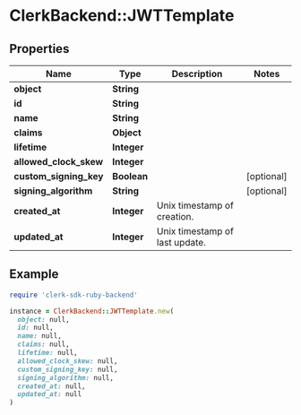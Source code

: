 # ClerkBackend::JWTTemplate

## Properties

| Name | Type | Description | Notes |
| ---- | ---- | ----------- | ----- |
| **object** | **String** |  |  |
| **id** | **String** |  |  |
| **name** | **String** |  |  |
| **claims** | **Object** |  |  |
| **lifetime** | **Integer** |  |  |
| **allowed_clock_skew** | **Integer** |  |  |
| **custom_signing_key** | **Boolean** |  | [optional] |
| **signing_algorithm** | **String** |  | [optional] |
| **created_at** | **Integer** | Unix timestamp of creation.  |  |
| **updated_at** | **Integer** | Unix timestamp of last update.  |  |

## Example

```ruby
require 'clerk-sdk-ruby-backend'

instance = ClerkBackend::JWTTemplate.new(
  object: null,
  id: null,
  name: null,
  claims: null,
  lifetime: null,
  allowed_clock_skew: null,
  custom_signing_key: null,
  signing_algorithm: null,
  created_at: null,
  updated_at: null
)
```

